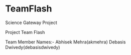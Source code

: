 # TeamFlash

Science Gateway Project

Project Team Flash

Team Member Names:-
Abhisek Mehra(akmehra)
Debasis Dwivedy(debasisdwivedy)
